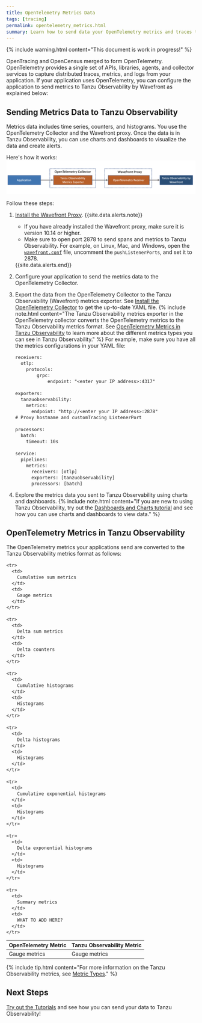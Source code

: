 ```yaml
---
title: OpenTelemetry Metrics Data
tags: [tracing]
permalink: opentelemetry_metrics.html
summary: Learn how to send data your OpenTelemetry metrics and traces to Tanzu Observability.
---
```


{% include warning.html content="This document is work in progress!" %}

OpenTracing and OpenCensus merged to form OpenTelemetry. OpenTelemetry provides a single set of APIs, libraries, agents, and collector services to capture distributed traces, metrics, and logs from your application. If your application uses OpenTelemetry, you can configure the application to send metrics to Tanzu Observability by Wavefront as explained below:

## Sending Metrics Data to Tanzu Observability

Metrics data includes time series, counters, and histograms. You use the OpenTelemetry Collector and the Wavefront proxy. Once the data is in Tanzu Observability, you can use charts and dashboards to visualize the data and create alerts.

Here's how it works:
![tThe diagram shows how the data flows from an application to OpenTelemetry collector, which has the OpenTelemetry exporter, to the wavefront proxy, which has the OpenTelemetry receiver, and finally to Tanzu Observability.](images/opentelemetry_collector_metrics.png)

Follow these steps:

1. [Install the Wavefront Proxy](proxies_installing.html).
    {{site.data.alerts.note}}
      <ul>
        <li>
          If you have already installed the Wavefront proxy, make sure it is version 10.14 or higher. 
        </li>
        <li>
          Make sure to open port 2878 to send spans and metrics to Tanzu Observability. For example, on Linux, Mac, and Windows, open the <a href="proxies_configuring.html#proxy-file-paths"><code>wavefront.conf</code></a> file, uncomment  the <code>pushListenerPorts</code>, and set it to 2878.
        </li>
      </ul>
    {{site.data.alerts.end}}

1. Configure your application to send the metrics data to the OpenTelemetry Collector. 
1. Export the data from the OpenTelemetry Collector to the Tanzu Observability (Wavefront) metrics exporter. See [Install the OpenTelemetry Collector](https://github.com/wavefrontHQ/opentelemetry-examples#install-the-opentelemetry-collector) to get the up-to-date YAML file.
    {% include note.html content="The Tanzu Observability metrics exporter in the OpenTelemetry collector converts the OpenTelemetry metrics to the Tanzu Observability metrics format. See [OpenTelemetry Metrics in Tanzu Observability](#opentelemetry-metrics-in-tanzu-observability) to learn more about the different metrics types you can see in Tanzu Observability." %}
    For example, make sure you have all the metrics configurations in your YAML file:
    
    ```
    receivers:
      otlp:
        protocols:
            grpc:
                endpoint: "<enter your IP address>:4317"

    exporters:
      tanzuobservability:
        metrics:
          endpoint: "http://<enter your IP address>:2878"
    # Proxy hostname and customTracing ListenerPort

    processors:
      batch:
        timeout: 10s

    service:
      pipelines:
        metrics:
          receivers: [otlp]
          exporters: [tanzuobservability]
          processors: [batch]

    ```
1. Explore the metrics data you sent to Tanzu Observability using charts and dashboards.
    {% include note.html content="If you are new to using Tanzu Observability, try out the [Dashboards and Charts tutorial](tutorial_dashboards.html) and see how you can use charts and dashboards to view data." %}

## OpenTelemetry Metrics in Tanzu Observability

The OpenTelemetry metrics your applications send are converted to the Tanzu Observability metrics format as follows:

<table style="width: 100%;">
  <tbody>
    <thead>
      <tr>
        <th>OpenTelemetry Metric</th>
        <th>Tanzu Observability Metric</th>
      </tr>
    </thead>
    <tr>
      <td>
        Gauge metrics
      </td>
      <td markdown="span">
        Gauge metrics
      </td>
    </tr>
    
    <tr>
      <td>
        Cumulative sum metrics
      </td>
      <td>
        Gauge metrics
      </td>
    </tr>
    
    <tr>
      <td>
        Delta sum metrics
      </td>
      <td>
        Delta counters
      </td>
    </tr>
    
    <tr>
      <td>
        Cumulative histograms
      </td>
      <td>
        Histograms
      </td>
    </tr>
    
    <tr>
      <td>
        Delta histograms
      </td>
      <td>
        Histograms
      </td>
    </tr>
    
    <tr>
      <td>
        Cumulative exponential histograms
      </td>
      <td>
        Histograms
      </td>
    </tr>
    
    <tr>
      <td>
        Delta exponential histograms
      </td>
      <td>
        Histograms
      </td>
    </tr>
    
    <tr>
      <td>
        Summary metrics
      </td>
      <td>
        WHAT TO ADD HERE?
      </td>
    </tr>
    
    
  </tbody>
</table>

{% include tip.html content="For more information on the Tanzu Observability metrics, see [Metric Types](metric_types.html)." %}

## Next Steps

[Try out the Tutorials](opentelemetry_java_tutorial.html) and see how you can send your data to Tanzu Observability!
